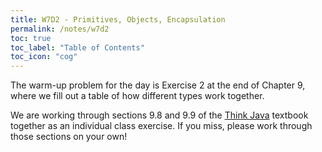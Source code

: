 ```yaml
---
title: W7D2 - Primitives, Objects, Encapsulation
permalink: /notes/w7d2
toc: true
toc_label: "Table of Contents"
toc_icon: "cog"
---
```


The warm-up problem for the day is Exercise 2 at the end of Chapter 9, where we fill out a table of how different types work together.

We are working through sections 9.8 and 9.9 of the [Think Java](https://greenteapress.com/thinkjava7/thinkjava2.pdf) textbook together as an individual class exercise. If you miss, please work through those sections on your own! 